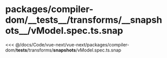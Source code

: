 # packages/compiler-dom/\_\_tests\_\_/transforms/\_\_snapshots\_\_/vModel.spec.ts.snap

<<< @/docs/Code/vue-next/vue-next/packages/compiler-dom/__tests__/transforms/__snapshots__/vModel.spec.ts.snap

